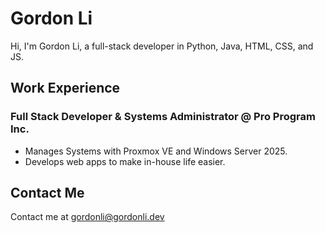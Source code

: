 # Gordon Li

Hi, I'm Gordon Li, a full-stack developer in Python, Java, HTML, CSS, and JS.

## Work Experience
### Full Stack Developer & Systems Administrator @ Pro Program Inc.
* Manages Systems with Proxmox VE and Windows Server 2025.
* Develops web apps to make in-house life easier.

## Contact Me
Contact me at
gordonli@gordonli.dev
